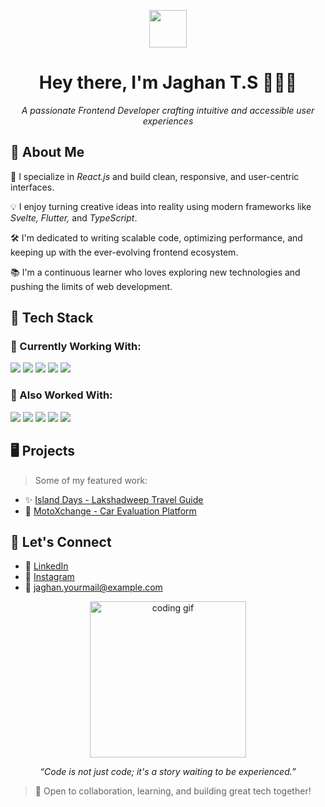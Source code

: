 <!-- Profile Header GIF -->
<p align="center">
  <img src="https://media.giphy.com/media/hvRJCLFzcasrR4ia7z/giphy.gif" width="60" />
</p>

<h1 align="center">Hey there, I'm Jaghan T.S 👨🏻‍💻</h1>
<p align="center">
  <i>A passionate Frontend Developer crafting intuitive and accessible user experiences</i>
</p>

## 🌟 About Me

🎯 I specialize in *React.js* and build clean, responsive, and user-centric interfaces.

💡 I enjoy turning creative ideas into reality using modern frameworks like *Svelte, Flutter,* and *TypeScript*.

🛠 I'm dedicated to writing scalable code, optimizing performance, and keeping up with the ever-evolving frontend ecosystem.

📚 I'm a continuous learner who loves exploring new technologies and pushing the limits of web development.

## 🚀 Tech Stack

### 🔧 Currently Working With:
<p align="left">
  <img src="https://img.shields.io/badge/React-20232A?style=for-the-badge&logo=react&logoColor=61DAFB" />
  <img src="https://img.shields.io/badge/Svelte-FF3E00?style=for-the-badge&logo=svelte&logoColor=white" />
  <img src="https://img.shields.io/badge/Flutter-02569B?style=for-the-badge&logo=flutter&logoColor=white" />
  <img src="https://img.shields.io/badge/TypeScript-3178C6?style=for-the-badge&logo=typescript&logoColor=white" />
  <img src="https://img.shields.io/badge/JavaScript-F7DF1E?style=for-the-badge&logo=javascript&logoColor=black" />
</p>

### 🧰 Also Worked With:
<p align="left">
  <img src="https://img.shields.io/badge/HTML5-E34F26?style=for-the-badge&logo=html5&logoColor=white" />
  <img src="https://img.shields.io/badge/CSS3-1572B6?style=for-the-badge&logo=css3&logoColor=white" />
  <img src="https://img.shields.io/badge/TailwindCSS-06B6D4?style=for-the-badge&logo=tailwindcss&logoColor=white" />
  <img src="https://img.shields.io/badge/Bootstrap-7952B3?style=for-the-badge&logo=bootstrap&logoColor=white" />
  <img src="https://img.shields.io/badge/Postman-FF6C37?style=for-the-badge&logo=postman&logoColor=white" />
</p>

## 🖥 Projects
> Some of my featured work:
- ✨ [Island Days - Lakshadweep Travel Guide](https://github.com/aiswarya-cs/island-days)
- 🚗 [MotoXchange - Car Evaluation Platform](https://github.com/aiswarya-cs/motoxchange)

## 📝 Let's Connect

- 💼 [LinkedIn](https://www.linkedin.com/in/your-linkedin-here)
- 📸 [Instagram](https://www.instagram.com/your_instagram_here)
- 📧 jaghan.yourmail@example.com

<p align="center">
  <img src="https://media.giphy.com/media/qgQUggAC3Pfv687qPC/giphy.gif" width="250" alt="coding gif" />
</p>

<p align="center">
  <i>“Code is not just code; it's a story waiting to be experienced.”</i>
</p>

> 💬 Open to collaboration, learning, and building great tech together!
